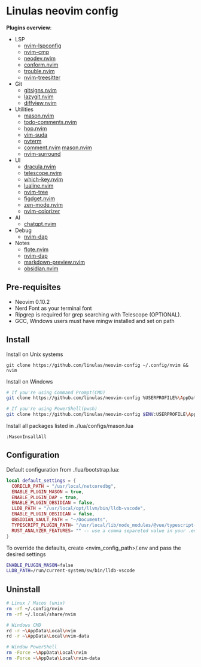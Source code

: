 # Linulas neovim config

**Plugins overview**:
- LSP
    - [nvim-lspconfig](https://github.com/neovim/nvim-lspconfig)
    - [nvim-cmp](https://github.com/hrsh7th/nvim-cmp)
    - [neodev.nvim](https://github.com/folke/neodev.nvim)
    - [conform.nvim](https://github.com/stevearc/conform.nvim)
    - [trouble.nvim](https://github.com/folke/trouble.nvim)
    - [nvim-treesitter](https://github.com/nvim-treesitter/nvim-treesitter) 
- Git
    - [gitsigns.nvim](https://github.com/lewis6991/gitsigns.nvim) 
    - [lazygit.nvim](https://github.com/kdheepak/lazygit.nvim) 
    - [diffview.nvim](https://github.com/sindrets/diffview.nvim) 
- Utilities
    - [mason.nvim](https://github.com/williamboman/mason.nvim) 
    - [todo-comments.nvim](https://github.com/folke/todo-comments.nvim) 
    - [hop.nvim](https://github.com/hadronized/hop.nvim) 
    - [vim-suda](https://github.com/lambdalisue/vim-suda) 
    - [nvterm](https://github.com/zbirenbaum/nvterm) 
    - [comment.nvim](https://github.com/numToStr/Comment.nvim) [mason.nvim](https://github.com/kdheepak/lazygit.nvim) 
    - [nvim-surround](https://github.com/kylechui/nvim-surround)
- UI
    - [dracula.nvim](https://github.com/Mofiqul/dracula.nvim) 
    - [telescope.nvim](https://github.com/nvim-telescope/telescope.nvim) 
    - [which-key.nvim](https://github.com/folke/which-key.nvim) 
    - [lualine.nvim](https://github.com/nvim-lualine/lualine.nvim) 
    - [nvim-tree](https://github.com/nvim-tree/nvim-tree.lua) 
    - [figdget.nvim](https://github.com/j-hui/fidget.nvim) 
    - [zen-mode.nvim](https://github.com/folke/zen-mode.nvim) 
    - [nvim-colorizer](https://github.com/norcalli/nvim-colorizer.lua) 
- AI
    - [chatgpt.nvim](https://github.com/jackMort/ChatGPT.nvim) 
- Debug
    - [nvim-dap](https://github.com/mfussenegger/nvim-dap) 
- Notes
    - [flote.nvim](https://github.com/JellyApple102/flote.nvim) 
    - [nvim-dap](https://github.com/mfussenegger/nvim-dap) 
    - [markdown-preview.nvim](https://github.com/iamcco/markdown-preview.nvim) 
    - [obsidian.nvim](https://github.com/epwalsh/obsidian.nvim) 
    

## Pre-requisites
- Neovim 0.10.2
- Nerd Font as your terminal font
- Ripgrep is required for grep searching with Telescope (OPTIONAL).
- GCC, Windows users must have mingw installed and set on path

## Install

Install on Unix systems
```shell
git clone https://github.com/linulas/neovim-config ~/.config/nvim && nvim
```

Install on Windows
```bash
# If you're using Command Prompt(CMD)
git clone https://github.com/linulas/neovim-config %USERPROFILE%\AppData\Local\nvim && nvim

# If you're using PowerShell(pwsh)
git clone https://github.com/linulas/neovim-config $ENV:USERPROFILE\AppData\Local\nvim && nvim
```

Install all packages listed in ./lua/configs/mason.lua
```vim
:MasonInsallAll
```

## Configuration

Default configuration from ./lua/bootstrap.lua:
```lua
local default_settings = {
  CORECLR_PATH = "/usr/local/netcoredbg",
  ENABLE_PLUGIN_MASON = true,
  ENABLE_PLUGIN_DAP = true,
  ENABLE_PLUGIN_OBSIDIAN = false,
  LLDB_PATH = "/usr/local/opt/llvm/bin/lldb-vscode",
  ENABLE_PLUGIN_OBSIDIAN = false,
  OBSIDIAN_VAULT_PATH = "~/Documents",
  TYPESCRIPT_PLUGIN_PATH= "/usr/local/lib/node_modules/@vue/typescript-plugin"
  RUST_ANALYZER_FEATURES= "" -- use a comma separeted value in your .env file like: RUST_ANALYZER_FEATURES=foo,bar
}
```

To override the defaults, create <nvim_config_path>/.env and pass the desired settings
```bash
ENABLE_PLUGIN_MASON=false
LLDB_PATH=/run/current-system/sw/bin/lldb-vscode
```

## Uninstall

```bash
# Linux / Macos (unix)
rm -rf ~/.config/nvim
rm -rf ~/.local/share/nvim

# Windows CMD
rd -r ~\AppData\Local\nvim
rd -r ~\AppData\Local\nvim-data

# Window PowerShell
rm -Force ~\AppData\Local\nvim
rm -Force ~\AppData\Local\nvim-data
```
